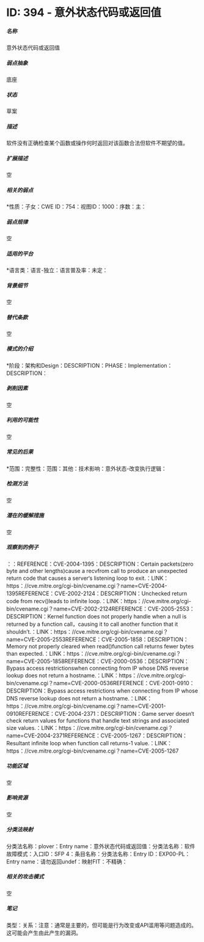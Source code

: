 # ID: 394 - 意外状态代码或返回值
<h5>名称</h5>意外状态代码或返回值
<h5>弱点抽象</h5>底座
<h5>状态</h5>草案
<h5>描述</h5>软件没有正确检查某个函数或操作何时返回对该函数合法但软件不期望的值。
<h5>扩展描述</h5>空
<h5>相关的弱点</h5>*性质：子女：CWE ID：754：视图ID：1000：序数：主：
<h5>弱点规律</h5>空
<h5>适用的平台</h5>*语言类：语言-独立：语言普及率：未定：
<h5>背景细节</h5>空
<h5>替代条款</h5>空
<h5>模式的介绍</h5>*阶段：架构和Design：DESCRIPTION：PHASE：Implementation：DESCRIPTION：
<h5>剥削因素</h5>空
<h5>利用的可能性</h5>空
<h5>常见的后果</h5>*范围：完整性：范围：其他：技术影响：意外状态-改变执行逻辑：
<h5>检测方法</h5>空
<h5>潜在的缓解措施</h5>空
<h5>观察到的例子</h5>：：REFERENCE：CVE-2004-1395：DESCRIPTION：Certain packets(zero byte and other lengths)cause a recvfrom call to produce an unexpected return code that causes a server‘s listening loop to exit.：LINK：https：//cve.mitre.org/cgi-bin/cvename.cgi？name=CVE-2004-1395REFERENCE：CVE-2002-2124：DESCRIPTION：Unchecked return code from recv()leads to infinite loop.：LINK：https：//cve.mitre.org/cgi-bin/cvename.cgi？name=CVE-2002-2124REFERENCE：CVE-2005-2553：DESCRIPTION：Kernel function does not properly handle when a null is returned by a function call，causing it to call another function that it shouldn’t.：LINK：https：//cve.mitre.org/cgi-bin/cvename.cgi？name=CVE-2005-2553REFERENCE：CVE-2005-1858：DESCRIPTION：Memory not properly cleared when read()function call returns fewer bytes than expected.：LINK：https：//cve.mitre.org/cgi-bin/cvename.cgi？name=CVE-2005-1858REFERENCE：CVE-2000-0536：DESCRIPTION：Bypass access restrictionswhen connecting from IP whose DNS reverse lookup does not return a hostname.：LINK：https：//cve.mitre.org/cgi-bin/cvename.cgi？name=CVE-2000-0536REFERENCE：CVE-2001-0910：DESCRIPTION：Bypass access restrictions when connecting from IP whose DNS reverse lookup does not return a hostname.：LINK：https：//cve.mitre.org/cgi-bin/cvename.cgi？name=CVE-2001-0910REFERENCE：CVE-2004-2371：DESCRIPTION：Game server doesn‘t check return values for functions that handle text strings and associated size values.：LINK：https：//cve.mitre.org/cgi-bin/cvename.cgi？name=CVE-2004-2371REFERENCE：CVE-2005-1267：DESCRIPTION：Resultant infinite loop when function call returns-1 value.：LINK：https：//cve.mitre.org/cgi-bin/cvename.cgi？name=CVE-2005-1267
<h5>功能区域</h5>空
<h5>影响资源</h5>空
<h5>分类法映射</h5>分类法名称：plover：Entry name：意外状态代码或返回值：分类法名称：软件故障模式：入口ID：SFP 4：条目名称：分类法名称：Entry ID：EXP00-PL：Entry name：请勿返回undef：映射FIT：不精确：
<h5>相关的攻击模式</h5>空
<h5>笔记</h5>类型：关系：注意：通常是主要的，但可能是行为改变或API滥用等问题造成的。这可能会产生由此产生的漏洞。

